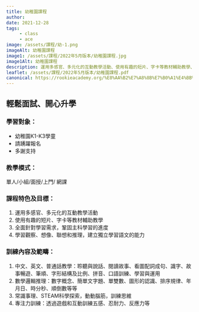 ```yaml
---
title: 幼稚園課程
author:
date: 2021-12-28
tags: 
     - class
     - ace
image: /assets/課程/幼-1.png
imageAlt: 幼稚園課程
image1: /assets/課程/2022年5月版本/幼稚園課程.jpg
image1Alt: 幼稚園課程
description: 運用多感官、多元化的互動教學活動、使用有趣的短片、字卡等教材輔助教學、全面針對學習需求，鞏固主科學習的進度、學習觀察、想像、聯想和推理，建立獨立學習語文的能力
leaflet: /assets/課程/2022年5月版本/幼稚園課程.pdf
canonical: https://rookieacademy.org/%E8%AA%B2%E7%A8%8B%E7%B0%A1%E4%BB%8B/%E5%B9%BC%E7%A8%9A%E5%9C%92%E8%AA%B2%E7%A8%8B/
---
```




## 輕鬆面試、開心升學

### 學習對象：

* 幼稚園K1-K3學童
* 請踴躍報名
* 多謝支持

### 教學模式：

單人/小組/面授/上門/ 網課 

### 課程特色及目標：

1. 運用多感官、多元化的互動教學活動
2. 使用有趣的短片、字卡等教材輔助教學
3. 全面針對學習需求，鞏固主科學習的進度
4. 學習觀察、想像、聯想和推理，建立獨立學習語文的能力

### 訓練內容及範疇：

1. 中文、英文、普通話教學：聆聽與說話、閱讀故事、看圖配詞成句、識字、故事暢遊、筆順、字形結構及比例、拼音、口語訓練、學習與運用
2. 數學邏輯推理：數字概念、簡單文字題、單雙數、圖形的認識、排序規律、年月日、時分秒、順倒數等等
3. 常識事理、STEAM科學探索，動動腦筋，訓練思維
4. 專注力訓練：透過遊戲和互動訓練五感、忍耐力、反應力等
 <br><br>
